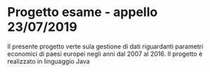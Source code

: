 # Progetto esame - appello 23/07/2019
Il presente progetto verte sula gestione di dati riguardanti parametri economici di paesi europei negli anni dal 2007 al 2016.
Il progetto è realizzato in linguaggio Java 
<!--stackedit_data:
eyJoaXN0b3J5IjpbNTg3NzIxMDI0LC0xMDc2OTQ3MTIwLC05Nj
QzODE5MzJdfQ==
-->